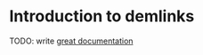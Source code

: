 # Introduction to demlinks

TODO: write [great documentation](http://jacobian.org/writing/great-documentation/what-to-write/)
